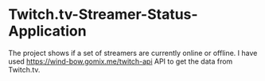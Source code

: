 # Twitch.tv-Streamer-Status-Application
The project shows if a set of streamers are currently online or offline. I have used https://wind-bow.gomix.me/twitch-api API to get the data from Twitch.tv. 
